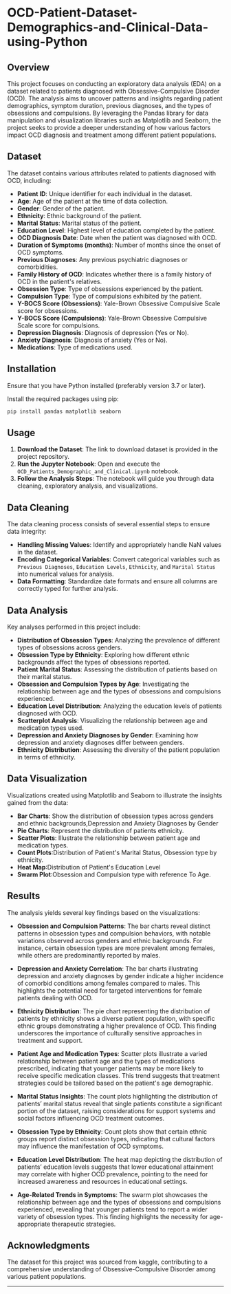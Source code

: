 # OCD-Patient-Dataset-Demographics-and-Clinical-Data-using-Python

## Overview
This project focuses on conducting an exploratory data analysis (EDA) on a dataset related to patients diagnosed with Obsessive-Compulsive Disorder (OCD). The analysis aims to uncover patterns and insights regarding patient demographics, symptom duration, previous diagnoses, and the types of obsessions and compulsions. By leveraging the Pandas library for data manipulation and visualization libraries such as Matplotlib and Seaborn, the project seeks to provide a deeper understanding of how various factors impact OCD diagnosis and treatment among different patient populations.

## Dataset
The dataset contains various attributes related to patients diagnosed with OCD, including:

- **Patient ID**: Unique identifier for each individual in the dataset.
- **Age**: Age of the patient at the time of data collection.
- **Gender**: Gender of the patient.
- **Ethnicity**: Ethnic background of the patient.
- **Marital Status**: Marital status of the patient.
- **Education Level**: Highest level of education completed by the patient.
- **OCD Diagnosis Date**: Date when the patient was diagnosed with OCD.
- **Duration of Symptoms (months)**: Number of months since the onset of OCD symptoms.
- **Previous Diagnoses**: Any previous psychiatric diagnoses or comorbidities.
- **Family History of OCD**: Indicates whether there is a family history of OCD in the patient's relatives.
- **Obsession Type**: Type of obsessions experienced by the patient.
- **Compulsion Type**: Type of compulsions exhibited by the patient.
- **Y-BOCS Score (Obsessions)**: Yale-Brown Obsessive Compulsive Scale score for obsessions.
- **Y-BOCS Score (Compulsions)**: Yale-Brown Obsessive Compulsive Scale score for compulsions.
- **Depression Diagnosis**: Diagnosis of depression (Yes or No).
- **Anxiety Diagnosis**: Diagnosis of anxiety (Yes or No).
- **Medications**: Type of medications used.

## Installation
Ensure that you have Python installed (preferably version 3.7 or later).

Install the required packages using pip:

```bash
pip install pandas matplotlib seaborn
```

## Usage
1. **Download the Dataset**: The link to download dataset is provided  in the project repository.
2. **Run the Jupyter Notebook**: Open and execute the `OCD_Patients_Demographic_and_Clinical.ipynb` notebook.
3. **Follow the Analysis Steps**: The notebook will guide you through data cleaning, exploratory analysis, and visualizations.

## Data Cleaning
The data cleaning process consists of several essential steps to ensure data integrity:

- **Handling Missing Values**: Identify and appropriately handle NaN values in the dataset.
- **Encoding Categorical Variables**: Convert categorical variables such as `Previous Diagnoses`, `Education Levels`, `Ethnicity`, and `Marital Status` into numerical values for analysis.
- **Data Formatting**: Standardize date formats and ensure all columns are correctly typed for further analysis.

## Data Analysis
Key analyses performed in this project include:

- **Distribution of Obsession Types**: Analyzing the prevalence of different types of obsessions across genders.
- **Obsession Type by Ethnicity**: Exploring how different ethnic backgrounds affect the types of obsessions reported.
- **Patient Marital Status**: Assessing the distribution of patients based on their marital status.
- **Obsession and Compulsion Types by Age**: Investigating the relationship between age and the types of obsessions and compulsions experienced.
- **Education Level Distribution**: Analyzing the education levels of patients diagnosed with OCD.
- **Scatterplot Analysis**: Visualizing the relationship between age and medication types used.
- **Depression and Anxiety Diagnoses by Gender**: Examining how depression and anxiety diagnoses differ between genders.
- **Ethnicity Distribution**: Assessing the diversity of the patient population in terms of ethnicity.

## Data Visualization
Visualizations created using Matplotlib and Seaborn to illustrate the insights gained from the data:

- **Bar Charts**: Show the distribution of obsession types across genders and ethnic backgrounds,Depression and Anxiety Diagnoses by Gender
- **Pie Charts**: Represent the distribution of patients ethnicity.
- **Scatter Plots**: Illustrate the relationship between patient age and medication types.
- **Count Plots**:Distribution of Patient's Marital Status, Obsession type by ethnicity.
- **Heat Map**:Distribution of Patient's Education Level
- **Swarm Plot**:Obsession and Compulsion type with reference To Age.

## Results
The analysis yields several key findings based on the visualizations:

- **Obsession and Compulsion Patterns**: The bar charts reveal distinct patterns in obsession types and compulsion behaviors, with notable variations observed across genders and ethnic backgrounds. For instance, certain obsession types are more prevalent among females, while others are predominantly reported by males. 

- **Depression and Anxiety Correlation**: The bar charts illustrating depression and anxiety diagnoses by gender indicate a higher incidence of comorbid conditions among females compared to males. This highlights the potential need for targeted interventions for female patients dealing with OCD.

- **Ethnicity Distribution**: The pie chart representing the distribution of patients by ethnicity shows a diverse patient population, with specific ethnic groups demonstrating a higher prevalence of OCD. This finding underscores the importance of culturally sensitive approaches in treatment and support.

- **Patient Age and Medication Types**: Scatter plots illustrate a varied relationship between patient age and the types of medications prescribed, indicating that younger patients may be more likely to receive specific medication classes. This trend suggests that treatment strategies could be tailored based on the patient's age demographic.

- **Marital Status Insights**: The count plots highlighting the distribution of patients’ marital status reveal that single patients constitute a significant portion of the dataset, raising considerations for support systems and social factors influencing OCD treatment outcomes.

- **Obsession Type by Ethnicity**: Count plots show that certain ethnic groups report distinct obsession types, indicating that cultural factors may influence the manifestation of OCD symptoms.

- **Education Level Distribution**: The heat map depicting the distribution of patients’ education levels suggests that lower educational attainment may correlate with higher OCD prevalence, pointing to the need for increased awareness and resources in educational settings.

- **Age-Related Trends in Symptoms**: The swarm plot showcases the relationship between age and the types of obsessions and compulsions experienced, revealing that younger patients tend to report a wider variety of obsession types. This finding highlights the necessity for age-appropriate therapeutic strategies.


## Acknowledgments
The dataset for this project was sourced from kaggle, contributing to a comprehensive understanding of Obsessive-Compulsive Disorder among various patient populations.

---

